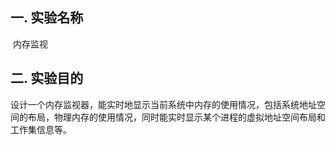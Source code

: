 ## 一. 实验名称

​	内存监视



## 二. 实验目的

​	设计一个内存监视器，能实时地显示当前系统中内存的使用情况，包括系统地址空间的布局，物理内存的使用情况，同时能实时显示某个进程的虚拟地址空间布局和工作集信息等。